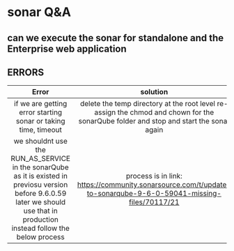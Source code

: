 # sonar Q&A

## can we execute the sonar for standalone and the Enterprise web application

## ERRORS
|Error|solution|
|:---:|:---:|
if we are getting error starting sonar or taking time, timeout | delete the temp directory at the root level re-assign the chmod and chown for the sonarQube folder and stop and start the sonar again 
we shouldnt use the RUN_AS_SERVICE in the sonarQube as it is existed in previosu version before 9.6.0.59 later we should use that in production instead follow the below process | process is in link: https://community.sonarsource.com/t/update-to-sonarqube-9-6-0-59041-missing-files/70117/21
